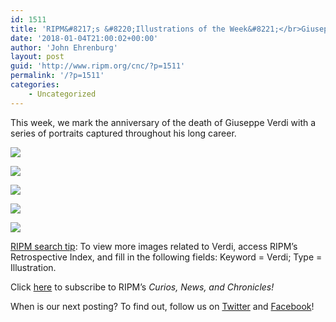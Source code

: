```yaml
---
id: 1511
title: 'RIPM&#8217;s &#8220;Illustrations of the Week&#8221;</br>Giuseppe Verdi, Through the Years'
date: '2018-01-04T21:00:02+00:00'
author: 'John Ehrenburg'
layout: post
guid: 'http://www.ripm.org/cnc/?p=1511'
permalink: '/?p=1511'
categories:
    - Uncategorized
---
```


This week, we mark the anniversary of the death of Giuseppe Verdi with a series of portraits captured throughout his long career.

![](http://www.ripm.org/cnc/wp-content/uploads/2018/01/1-Verdi.jpg)

![](http://www.ripm.org/cnc/wp-content/uploads/2018/01/2-Verdi.jpg)

![](http://www.ripm.org/cnc/wp-content/uploads/2018/01/6-Verdi.jpg)

![](http://www.ripm.org/cnc/wp-content/uploads/2018/01/7-Verdi.jpg)

![](http://www.ripm.org/cnc/wp-content/uploads/2018/01/4-Verdi.jpg)

<u>RIPM search tip</u>: To view more images related to Verdi, access RIPM’s Retrospective Index, and fill in the following fields: Keyword = Verdi; Type = Illustration.

Click [here](http://ripm.org/?page=cncsubscribe) to subscribe to RIPM’s *Curios, News, and Chronicles!*

When is our next posting? To find out, follow us on [Twitter](https://twitter.com/RIPMCenter) and [Facebook](https://www.facebook.com/RIPMCenter/)!